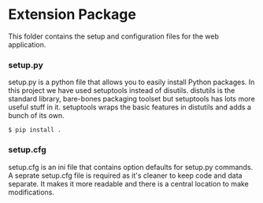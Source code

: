 # Extension Package
This folder contains the setup and configuration files for the web application. 

### setup.py
setup.py is a python file that allows you to easily install Python packages. In this project we have used setuptools instead of disutils. distutils is the standard library, bare-bones packaging toolset but setuptools has lots more useful stuff in it. setuptools wraps the basic features in distutils and adds a bunch of its own.

```
$ pip install . 
```

### setup.cfg
setup.cfg is an ini file that contains option defaults for setup.py commands. A seprate setup.cfg file is required as it's cleaner to keep code and data separate. It makes it more readable and there is a central location to make modifications. 
